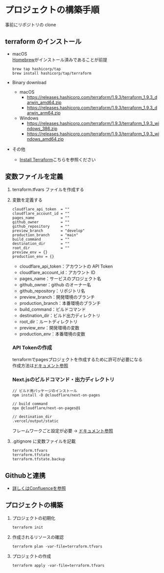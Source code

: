 # プロジェクトの構築手順

事前にリポジトリの clone

## terraform のインストール

- macOS  
  [Homebrew](https://brew.sh/ja/)がインストール済みであることが前提

  ```shell
  brew tap hashicorp/tap
  brew install hashicorp/tap/terraform
  ```

- Binary download
  - macOS
    - https://releases.hashicorp.com/terraform/1.9.3/terraform_1.9.3_darwin_amd64.zip
    - https://releases.hashicorp.com/terraform/1.9.3/terraform_1.9.3_darwin_arm64.zip
  - Windows
    - https://releases.hashicorp.com/terraform/1.9.3/terraform_1.9.3_windows_386.zip
    - https://releases.hashicorp.com/terraform/1.9.3/terraform_1.9.3_windows_amd64.zip
- その他
  - [Install Terraform](https://developer.hashicorp.com/terraform/install)こちらを参照ください

## 変数ファイルを定義

1. terraform.tfvars ファイルを作成する
2. 変数を定義する

   ```shell
   cloudflare_api_token  = ""
   cloudflare_account_id = ""
   pages_name            = ""
   github_owner          = ""
   github_repository     = ""
   preview_branch        = "develop"
   production_branch     = "main"
   build_command         = ""
   destination_dir       = ""
   root_dir              = ""
   preview_env = {}
   production_env = {}
   ```
   - cloudflare_api_token：アカウントの API Token
   - cloudflare_account_id：アカウント ID
   - pages_name：サービスのプロジェクト名
   - github_owner：github のオーナー名
   - github_repository：リポジトリ名
   - preview_branch：開発環境のブランチ
   - production_branch：本番環境のブランチ
   - build_command：ビルドコマンド
   - destination_dir：ビルド出力ディレクトリ
   - root_dir：ルートディレクトリ
   - preview_env：開発環境の変数
   - production_env：本番環境の変数

   ### API Tokenの作成
   terraformでpagesプロジェクトを作成するために許可が必要になる  
   作成方法は[ドキュメント参照](https://leihauoli.atlassian.net/wiki/x/NYAogw)

   ### Next.jsのビルドコマンド・出力ディレクトリ
   ```shell
   // ビルド用パッケージのインストール
   npm install -D @cloudflare/next-on-pages

   // build command
   npx @cloudflare/next-on-pages@1

   // destination_dir
   .vercel/output/static
   ```
   フレームワークごと設定が必要 -> [ドキュメント参照](https://developers.cloudflare.com/pages/framework-guides/)

3. .gitignore に変数ファイルを記載
   ```shell
   terraform.tfvars
   terraform.tfstate
   terraform.tfstate.backup
   ```

## Githubと連携
- [詳しくはConfluenceを参照](https://leihauoli.atlassian.net/wiki/x/EoAogw)

## プロジェクトの構築
1. プロジェクトの初期化

   ```shell
   terraform init
   ```
2. 作成されるリソースの確認

   ```shell
   terraform plan -var-file=terraform.tfvars
   ```

3. プロジェクトの作成

   ```shell
   terraform apply -var-file=terraform.tfvars
   ```